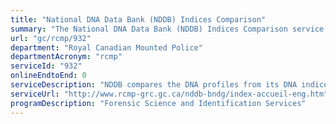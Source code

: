 ```yaml
---
title: "National DNA Data Bank (NDDB) Indices Comparison"
summary: "The National DNA Data Bank (NDDB) Indices Comparison service from Royal Canadian Mounted Police is not available end-to-end online, according to the GC Service Inventory."
url: "gc/rcmp/932"
department: "Royal Canadian Mounted Police"
departmentAcronym: "rcmp"
serviceId: "932"
onlineEndtoEnd: 0
serviceDescription: "NDDB compares the DNA profiles from its DNA indices, for identification purposes, and shares information to law enforcement and designated authorities in support of criminal, missing persons and human remains investigations."
serviceUrl: "http://www.rcmp-grc.gc.ca/nddb-bndg/index-accueil-eng.htm"
programDescription: "Forensic Science and Identification Services"
---
```

